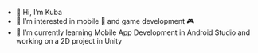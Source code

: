 - 👋 Hi, I’m Kuba 
- 👀 I’m interested in mobile :iphone: and game development :video_game:
- 🌱 I’m currently learning Mobile App Development in Android Studio and working on a 2D project in Unity

<!---
kStoko23/kStoko23 is a ✨ special ✨ repository because its `README.md` (this file) appears on your GitHub profile.
You can click the Preview link to take a look at your changes.
--->
